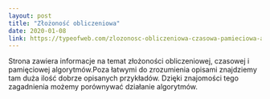 ```yaml
---
layout: post
title: "Złożoność obliczeniowa"
date: 2020-01-08
link: https://typeofweb.com/zlozonosc-obliczeniowa-czasowa-pamieciowa-algorytmow/
---
```

Strona zawiera informacje na temat złożoności obliczeniowej, czasowej i pamięciowej algorytmów.Poza łatwymi do zrozumienia opisami znajdziemy tam duża ilość dobrze opisanych przykładów. Dzięki znajomości tego zagadnienia możemy porównywać działanie algorytmów.
